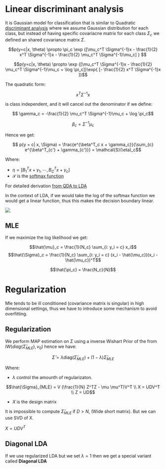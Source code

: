 # Linear discriminant analysis
It is Gaussian model for classification that is similar to Quadratic [discriminant analysis](quadratic_distriminant_analysis.md) where we assume Gaussian distribution for each class, but instead of having specific covariacne matrix for each class $\Sigma_c$  we defined an shared covariance matrix $\Sigma$.

$$p(y=c|x, \theta) \propto \pi_c \exp {[\mu_c^T \Sigma^{-1}x - \frac{1}{2} x^T \Sigma^{-1}x - \frac{1}{2} \mu_c^T \Sigma^{-1}\mu_c] } $$

$$p(y=c|x, \theta) \propto \exp {[\mu_c^T \Sigma^{-1}x - \frac{1}{2} \mu_c^T \Sigma^{-1}\mu_c + \log \pi_c]}\exp{ [- \frac{1}{2} x^T \Sigma^{-1}x ]}$$

The quadratic form:

$$ x^T \Sigma^{-1}x $$ 

is class independent, and it will cancel out the denominator if we define:

$$ \gamma_c =  -\frac{1}{2} \mu_c^T \Sigma^{-1}\mu_c + \log \pi_c$$

$$\beta_c = \Sigma^{-1}\mu_c $$

Hence we get:

$$ p(y = c| x, \Sigma) = \frac{e^{\beta^T_c x + \gamma_c}}{\sum_{c} e^{\beta^T_{c'} + \gamma_{c'}}} = \mathcal{S}(\eta)_c$$

Where:
* $\eta = [B^T_1x + \gamma_1, \cdots, B^T_C x + \gamma_c]$
* $\mathcal{S}$ is the [softmax function](softmax_function.md) 

For detailed derivation [from QDA to LDA](quadratic_to_linear_discriminant_analysis.md)


In the context of LDA, if we would take the log of the softmax function we would get a linear function, thus this makes the decision boundary linear. 

![](../.images/machine_learning/lda_decision_boundary.png)

## MLE
If we maximize the log likelihood we get:

$$\hat{\mu}_c = \frac{1}{N_c} \sum_{i: y_i = c} x_i$$
$$\hat{\Sigma}_c = \frac{1}{N_c} \sum_{i: y_i = c} (x_i - \hat{\mu_c})(x_i - \hat{\mu_c})^T$$

$$\hat{\pi_c} = \frac{N_c}{N}$$

# Regularization

Mle tends to be ill conditioned  (covariance matrix is singular) in high dimensional settings, thus we have to introduce some mechanism to avoid overfitting.

## Regularization

We perform MAP estimation on $\Sigma$ using a inverse Wishart Prior of the from $IW(diag (\hat{\Sigma}_{MLE}), v_0)$ hence we have:

$$ \hat{\Sigma} = \lambda \text{diag}(\hat{\Sigma}_{MLE}) + (1 - \lambda) \hat{\Sigma}_{MLE}$$

Where:
* $\lambda$ control the amounth of regularizaton.

$$\hat{\Sigma}_{MLE} = V (\frac{1}{N} Z^TZ  - \mu \mu^T)V^T \\ X = UDV^T \\ Z = UD$$

* $X$ is the design matrix

It is impossible to compute $\hat{\Sigma}_{MLE}$ if $D > N$, (Wide short matrix). But we can use SVD of X.

$X = UDV^T$ 

## Diagonal LDA

If we use regularized LDA but we set $\lambda = 1$ then we get a special variant called **Diagonal LDA**

